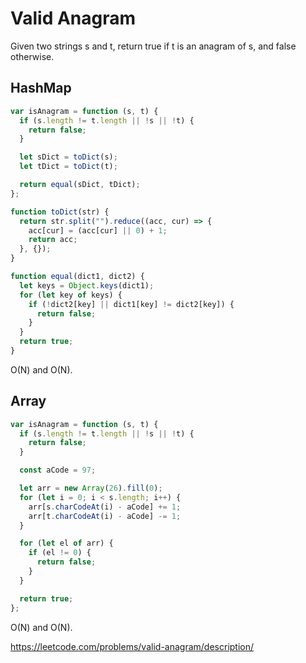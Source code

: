 # Valid Anagram

Given two strings s and t, return true if t is an anagram of s, and false otherwise.

## HashMap

```js
var isAnagram = function (s, t) {
  if (s.length != t.length || !s || !t) {
    return false;
  }

  let sDict = toDict(s);
  let tDict = toDict(t);

  return equal(sDict, tDict);
};

function toDict(str) {
  return str.split("").reduce((acc, cur) => {
    acc[cur] = (acc[cur] || 0) + 1;
    return acc;
  }, {});
}

function equal(dict1, dict2) {
  let keys = Object.keys(dict1);
  for (let key of keys) {
    if (!dict2[key] || dict1[key] != dict2[key]) {
      return false;
    }
  }
  return true;
}
```

O(N) and O(N).

## Array

```js
var isAnagram = function (s, t) {
  if (s.length != t.length || !s || !t) {
    return false;
  }

  const aCode = 97;

  let arr = new Array(26).fill(0);
  for (let i = 0; i < s.length; i++) {
    arr[s.charCodeAt(i) - aCode] += 1;
    arr[t.charCodeAt(i) - aCode] -= 1;
  }

  for (let el of arr) {
    if (el != 0) {
      return false;
    }
  }

  return true;
};
```

O(N) and O(N).

https://leetcode.com/problems/valid-anagram/description/
